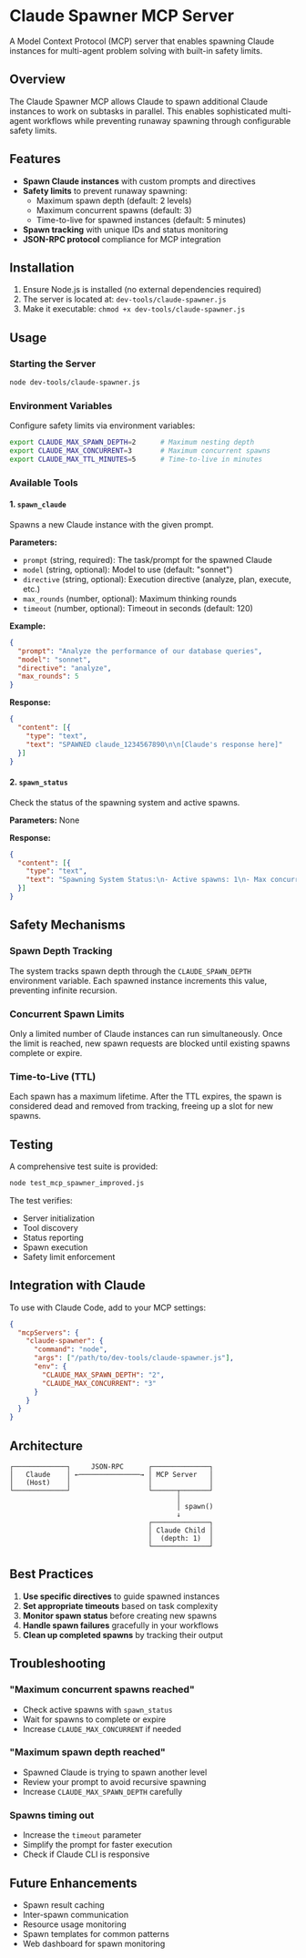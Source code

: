 # Claude Spawner MCP Server

A Model Context Protocol (MCP) server that enables spawning Claude instances for multi-agent problem solving with built-in safety limits.

## Overview

The Claude Spawner MCP allows Claude to spawn additional Claude instances to work on subtasks in parallel. This enables sophisticated multi-agent workflows while preventing runaway spawning through configurable safety limits.

## Features

- **Spawn Claude instances** with custom prompts and directives
- **Safety limits** to prevent runaway spawning:
  - Maximum spawn depth (default: 2 levels)
  - Maximum concurrent spawns (default: 3)
  - Time-to-live for spawned instances (default: 5 minutes)
- **Spawn tracking** with unique IDs and status monitoring
- **JSON-RPC protocol** compliance for MCP integration

## Installation

1. Ensure Node.js is installed (no external dependencies required)
2. The server is located at: `dev-tools/claude-spawner.js`
3. Make it executable: `chmod +x dev-tools/claude-spawner.js`

## Usage

### Starting the Server

```bash
node dev-tools/claude-spawner.js
```

### Environment Variables

Configure safety limits via environment variables:

```bash
export CLAUDE_MAX_SPAWN_DEPTH=2      # Maximum nesting depth
export CLAUDE_MAX_CONCURRENT=3       # Maximum concurrent spawns
export CLAUDE_MAX_TTL_MINUTES=5      # Time-to-live in minutes
```

### Available Tools

#### 1. `spawn_claude`

Spawns a new Claude instance with the given prompt.

**Parameters:**
- `prompt` (string, required): The task/prompt for the spawned Claude
- `model` (string, optional): Model to use (default: "sonnet")
- `directive` (string, optional): Execution directive (analyze, plan, execute, etc.)
- `max_rounds` (number, optional): Maximum thinking rounds
- `timeout` (number, optional): Timeout in seconds (default: 120)

**Example:**
```json
{
  "prompt": "Analyze the performance of our database queries",
  "model": "sonnet",
  "directive": "analyze",
  "max_rounds": 5
}
```

**Response:**
```json
{
  "content": [{
    "type": "text",
    "text": "SPAWNED claude_1234567890\n\n[Claude's response here]"
  }]
}
```

#### 2. `spawn_status`

Check the status of the spawning system and active spawns.

**Parameters:** None

**Response:**
```json
{
  "content": [{
    "type": "text",
    "text": "Spawning System Status:\n- Active spawns: 1\n- Max concurrent: 3\n- Max depth: 2\n- Max TTL: 5 minutes\n- Current depth: 0\n\nActive spawn IDs: claude_1234567890"
  }]
}
```

## Safety Mechanisms

### Spawn Depth Tracking

The system tracks spawn depth through the `CLAUDE_SPAWN_DEPTH` environment variable. Each spawned instance increments this value, preventing infinite recursion.

### Concurrent Spawn Limits

Only a limited number of Claude instances can run simultaneously. Once the limit is reached, new spawn requests are blocked until existing spawns complete or expire.

### Time-to-Live (TTL)

Each spawn has a maximum lifetime. After the TTL expires, the spawn is considered dead and removed from tracking, freeing up a slot for new spawns.

## Testing

A comprehensive test suite is provided:

```bash
node test_mcp_spawner_improved.js
```

The test verifies:
- Server initialization
- Tool discovery
- Status reporting
- Spawn execution
- Safety limit enforcement

## Integration with Claude

To use with Claude Code, add to your MCP settings:

```json
{
  "mcpServers": {
    "claude-spawner": {
      "command": "node",
      "args": ["/path/to/dev-tools/claude-spawner.js"],
      "env": {
        "CLAUDE_MAX_SPAWN_DEPTH": "2",
        "CLAUDE_MAX_CONCURRENT": "3"
      }
    }
  }
}
```

## Architecture

```
┌─────────────┐     JSON-RPC      ┌──────────────┐
│   Claude    │ ←───────────────→ │ MCP Server   │
│   (Host)    │                   │              │
└─────────────┘                   └──────┬───────┘
                                         │
                                         │ spawn()
                                         ↓
                                  ┌──────────────┐
                                  │ Claude Child │
                                  │  (depth: 1)  │
                                  └──────────────┘
```

## Best Practices

1. **Use specific directives** to guide spawned instances
2. **Set appropriate timeouts** based on task complexity
3. **Monitor spawn status** before creating new spawns
4. **Handle spawn failures** gracefully in your workflows
5. **Clean up completed spawns** by tracking their output

## Troubleshooting

### "Maximum concurrent spawns reached"
- Check active spawns with `spawn_status`
- Wait for spawns to complete or expire
- Increase `CLAUDE_MAX_CONCURRENT` if needed

### "Maximum spawn depth reached"
- Spawned Claude is trying to spawn another level
- Review your prompt to avoid recursive spawning
- Increase `CLAUDE_MAX_SPAWN_DEPTH` carefully

### Spawns timing out
- Increase the `timeout` parameter
- Simplify the prompt for faster execution
- Check if Claude CLI is responsive

## Future Enhancements

- Spawn result caching
- Inter-spawn communication
- Resource usage monitoring
- Spawn templates for common patterns
- Web dashboard for spawn monitoring